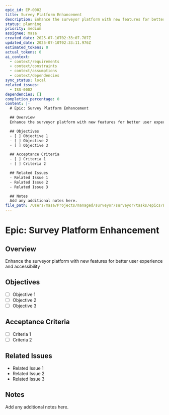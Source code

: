 ```yaml
---
epic_id: EP-0002
title: Survey Platform Enhancement
description: Enhance the surveyor platform with new features for better user experience and accessibility
status: planning
priority: medium
assignee: masa
created_date: 2025-07-10T02:33:07.707Z
updated_date: 2025-07-10T02:33:11.976Z
estimated_tokens: 0
actual_tokens: 0
ai_context:
  - context/requirements
  - context/constraints
  - context/assumptions
  - context/dependencies
sync_status: local
related_issues:
  - ISS-0002
dependencies: []
completion_percentage: 0
content: |-
  # Epic: Survey Platform Enhancement

  ## Overview
  Enhance the surveyor platform with new features for better user experience and accessibility

  ## Objectives
  - [ ] Objective 1
  - [ ] Objective 2
  - [ ] Objective 3

  ## Acceptance Criteria
  - [ ] Criteria 1
  - [ ] Criteria 2

  ## Related Issues
  - Related Issue 1
  - Related Issue 2
  - Related Issue 3

  ## Notes
  Add any additional notes here.
file_path: /Users/masa/Projects/managed/surveyor/surveyor/tasks/epics/EP-0002-survey-platform-enhancement.md
---
```


# Epic: Survey Platform Enhancement

## Overview
Enhance the surveyor platform with new features for better user experience and accessibility

## Objectives
- [ ] Objective 1
- [ ] Objective 2
- [ ] Objective 3

## Acceptance Criteria
- [ ] Criteria 1
- [ ] Criteria 2

## Related Issues
- Related Issue 1
- Related Issue 2
- Related Issue 3

## Notes
Add any additional notes here.
